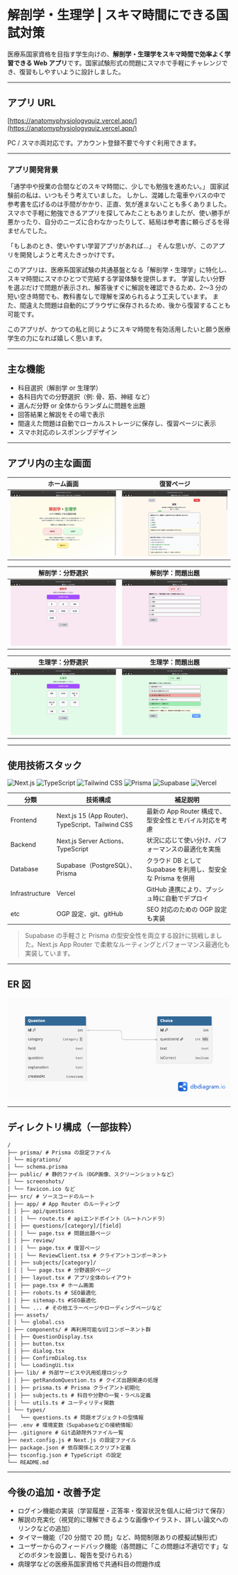 # 解剖学・生理学 | スキマ時間にできる国試対策

医療系国家資格を目指す学生向けの、**解剖学・生理学をスキマ時間で効率よく学習できる Web アプリ**です。国家試験形式の問題にスマホで手軽にチャレンジでき、復習もしやすいように設計しました。

---

## アプリ URL

[https://anatomyphysiologyquiz.vercel.app/](https://anatomyphysiologyquiz.vercel.app/)

PC / スマホ両対応です。アカウント登録不要で今すぐ利用できます。

---

### アプリ開発背景

「通学中や授業の合間などのスキマ時間に、少しでも勉強を進めたい。」
国家試験前の私は、いつもそう考えていました。
しかし、混雑した電車やバスの中で参考書を広げるのは手間がかかり、正直、気が進まないことも多くありました。
スマホで手軽に勉強できるアプリを探してみたこともありましたが、使い勝手が悪かったり、自分のニーズに合わなかったりして、結局は参考書に頼らざるを得ませんでした。

「もしあのとき、使いやすい学習アプリがあれば…」
そんな思いが、このアプリを開発しようと考えたきっかけです。

このアプリは、医療系国家試験の共通基盤となる「解剖学・生理学」に特化し、スキマ時間にスマホひとつで完結する学習体験を提供します。
学習したい分野を選ぶだけで問題が表示され、解答後すぐに解説を確認できるため、2〜3 分の短い空き時間でも、教科書なしで理解を深められるよう工夫しています。
また、間違えた問題は自動的にブラウザに保存されるため、後から復習することも可能です。

このアプリが、かつての私と同じようにスキマ時間を有効活用したいと願う医療学生の力になれば嬉しく思います。

---

## 主な機能

- 科目選択（解剖学 or 生理学）
- 各科目内での分野選択（例: 骨、筋、神経 など）
- 選んだ分野 or 全体からランダムに問題を出題
- 回答結果と解説をその場で表示
- 間違えた問題は自動でローカルストレージに保存し、復習ページに表示
- スマホ対応のレスポンシブデザイン

---

## アプリ内の主な画面

| ホーム画面                             | 復習ページ                                 |
| -------------------------------------- | ------------------------------------------ |
| ![home](./public/screenshots/home.png) | ![review](./public/screenshots/review.png) |

| 解剖学：分野選択                                         | 解剖学：問題出題                                       |
| -------------------------------------------------------- | ------------------------------------------------------ |
| ![anatomy-field](./public/screenshots/anatomy-field.png) | ![anatomy-quiz](./public/screenshots/anatomy-quiz.png) |

| 生理学：分野選択                                               | 生理学：問題出題                                             |
| -------------------------------------------------------------- | ------------------------------------------------------------ |
| ![physiology-field](./public/screenshots/physiology-field.png) | ![physiology-quiz](./public/screenshots/physiology-quiz.png) |

---

## 使用技術スタック

![Next.js](https://img.shields.io/badge/Next.js-15.4.2-blue?logo=nextdotjs)
![TypeScript](https://img.shields.io/badge/TypeScript-5.8.3-blue?logo=typescript)
![Tailwind CSS](https://img.shields.io/badge/TailwindCSS-4.1-blue?logo=tailwindcss)
![Prisma](https://img.shields.io/badge/Prisma-6.12.0-blue?logo=prisma)
![Supabase](https://img.shields.io/badge/Supabase-Platform-green?logo=supabase)
![Vercel](https://img.shields.io/badge/Vercel-Hosting-yellow?logo=vercel)

| 分類           | 技術構成                                          | 補足説明                                                     |
| -------------- | ------------------------------------------------- | ------------------------------------------------------------ |
| Frontend       | Next.js 15 (App Router)、TypeScript、Tailwind CSS | 最新の App Router 構成で、型安全性とモバイル対応を考慮       |
| Backend        | Next.js Server Actions、TypeScript                | 状況に応じて使い分け、パフォーマンスの最適化を実施           |
| Database       | Supabase（PostgreSQL）、Prisma                    | クラウド DB として Supabase を利用し、型安全な Prisma を併用 |
| Infrastructure | Vercel                                            | GitHub 連携により、プッシュ時に自動でデプロイ                |
| etc            | OGP 設定、git、gitHub                             | SEO 対応のための OGP 設定も実装                              |

> Supabase の手軽さと Prisma の型安全性を両立する設計に挑戦しました。Next.js App Router で柔軟なルーティングとパフォーマンス最適化も実装しています。

---

## ER 図

![ER Diagram](./public/screenshots/er-diagram.png)

---

## ディレクトリ構成（一部抜粋）

```
/
├── prisma/ # Prisma の設定ファイル
│ └── migrations/
│ └── schema.prisma
├── public/ # 静的ファイル（OGP画像、スクリーンショットなど）
│ └── screenshots/
│ └── favicon.ico など
├── src/ # ソースコードのルート
│ ├── app/ # App Router のルーティング
│ │ ├── api/questions
│ │ │ └── route.ts # apiエンドポイント（ルートハンドラ）
│ │ ├── questions/[category]/[field]
│ │ │ └── page.tsx # 問題出題ページ
│ │ ├── review/
│ │ │ └── page.tsx # 復習ページ
│ │ │ └── ReviewClient.tsx # クライアントコンポーネント
│ │ ├── subjects/[category]/
│ │ │ └── page.tsx # 分野選択ページ
│ │ ├── layout.tsx # アプリ全体のレイアウト
│ │ ├── page.tsx # ホーム画面
│ │ ├── robots.ts # SEO最適化
│ │ ├── sitemap.ts #SEO最適化
│ │ └── ... # その他エラーページやローディングページなど
│ ├── assets/
│ │ └── global.css
│ ├── components/ # 再利用可能なUIコンポーネント群
│ │ ├── QuestionDisplay.tsx
│ │ ├── button.tsx
│ │ ├── dialog.tsx
│ │ ├── ConfirmDialog.tsx
│ │ └── LoadingUi.tsx
│ ├── lib/ # 外部サービスや汎用処理ロジック
│ │ ├── getRandomQuestion.ts # クイズ出題関連の処理
│ │ ├── prisma.ts # Prisma クライアント初期化
│ │ ├── subjects.ts # 科目や分野の一覧・ラベル定義
│ │ └── utils.ts # ユーティリティ関数
│ └── types/
│   └── questions.ts # 問題オブジェクトの型情報
├── .env # 環境変数（Supabaseなどの接続情報）
├── .gitignore # Git追跡除外ファイル一覧
├── next.config.js # Next.js の設定ファイル
├── package.json # 依存関係とスクリプト定義
├── tsconfig.json # TypeScript の設定
└── README.md
```

---

## 今後の追加・改善予定

- ログイン機能の実装（学習履歴・正答率・復習状況を個人に紐づけて保存）
- 解説の充実化（視覚的に理解できるような画像やイラスト、詳しい論文へのリンクなどの追加）
- タイマー機能（「20 分間で 20 問」など、時間制限ありの模擬試験形式）
- ユーザーからのフィードバック機能（各問題に「この問題は不適切です」などのボタンを設置し、報告を受けられる）
- 病理学などの医療系国家資格で共通科目の問題作成
